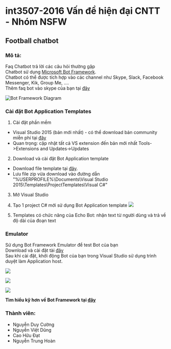 # int3507-2016 Vấn đề hiện đại CNTT - Nhóm NSFW
## **Football chatbot**
### Mô tả:
Faq Chatbot trả lời các câu hỏi thường gặp</br>
Chatbot sử dụng [Microsoft Bot Framework](https://dev.botframework.com/). </br>
Chatbot có thể được tích hợp vào các channel như Skype, Slack, Facebook Messenger, Kik, Group Me, ....</br>
Thêm faq bot vào skype của bạn tại [đây](https://join.skype.com/bot/455b9e86-db27-4a3a-86c8-df9cc15ccc09) </br>


![Bot Framework Diagram](http://docs.botframework.com/en-us/images/faq-overview/botframework_overview_july.png)
### Cài đặt Bot Application Templates
1. Cài đặt phần mềm
 * Visual Studio 2015 (bản mới nhất) - có thể download bản community miễn phí tại [đây](www.visualstudio.com)
 * Quan trọng: cập nhật tất cả VS extension đến bản mới nhất Tools->Extensions and Updates->Updates
 2. Download và cài đặt Bot Application template
 * Download file template tại [đây](http://aka.ms/bf-bc-vstemplate).
 * Lưu file zip vừa download vào đường dẫn</br>
 "%USERPROFILE%\Documents\Visual Studio 2015\Templates\ProjectTemplates\Visual C#\"
 3. Mở Visual Studio
 4. Tạo 1 project C# mới sử dụng Bot Application template
 ![](https://docs.botframework.com/en-us/images/connector/connector-getstarted-create-project.png)
 
 5. Templates có chức năng của Echo Bot: nhận text từ người dùng và trả về độ dài của đoạn text
 ### Emulator
 Sử dụng Bot Framework Emulator để test Bot của bạn</br>
 Download và cài đặt tài [đây](https://aka.ms/bf-bc-emulator)</br>
 Sau khi cài đặt, khởi động Bot của bạn trong Visual Studio sử dụng trình duyệt làm Application host.
  
  ![](https://docs.botframework.com/en-us/images/connector/connector-getstarted-start-bot-locally.png)
  
  ![](https://docs.botframework.com/en-us/images/connector/connector-getstarted-bot-running-localhost.png)
  
  ![](https://docs.botframework.com/en-us/images/connector/connector-getstarted-test-conversation-emulator.png)

**Tìm hiểu kỹ hơn về Bot Framework tại [đây](http://docs.botframework.com/)**
### Thành viên:
* Nguyễn Duy Cường
* Nguyễn Việt Dũng
* Cao Hữu Đạt
* Nguyễn Trung Hoàn